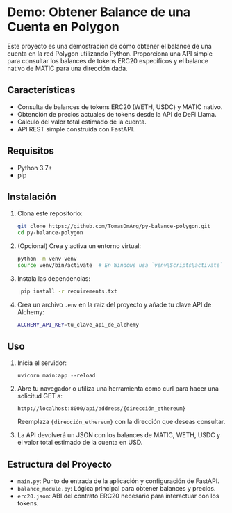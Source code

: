 # Demo: Obtener Balance de una Cuenta en Polygon

Este proyecto es una demostración de cómo obtener el balance de una cuenta en la red Polygon utilizando Python. Proporciona una API simple para consultar los balances de tokens ERC20 específicos y el balance nativo de MATIC para una dirección dada.

## Características

- Consulta de balances de tokens ERC20 (WETH, USDC) y MATIC nativo.
- Obtención de precios actuales de tokens desde la API de DeFi Llama.
- Cálculo del valor total estimado de la cuenta.
- API REST simple construida con FastAPI.

## Requisitos

- Python 3.7+
- pip

## Instalación

1. Clona este repositorio:

   ```bash
   git clone https://github.com/TomasDmArg/py-balance-polygon.git
   cd py-balance-polygon
   ```

2. (Opcional) Crea y activa un entorno virtual:

   ```bash
   python -m venv venv
   source venv/bin/activate  # En Windows usa `venv\Scripts\activate`
   ```

3. Instala las dependencias:

   ```bash
    pip install -r requirements.txt
   ```

4. Crea un archivo `.env` en la raíz del proyecto y añade tu clave API de Alchemy:
   ```bash
   ALCHEMY_API_KEY=tu_clave_api_de_alchemy
   ```

## Uso

1. Inicia el servidor:

   ```
   uvicorn main:app --reload
   ```

2. Abre tu navegador o utiliza una herramienta como curl para hacer una solicitud GET a:

   ```
   http://localhost:8000/api/address/{dirección_ethereum}
   ```

   Reemplaza `{dirección_ethereum}` con la dirección que deseas consultar.

3. La API devolverá un JSON con los balances de MATIC, WETH, USDC y el valor total estimado de la cuenta en USD.

## Estructura del Proyecto

- `main.py`: Punto de entrada de la aplicación y configuración de FastAPI.
- `balance_module.py`: Lógica principal para obtener balances y precios.
- `erc20.json`: ABI del contrato ERC20 necesario para interactuar con los tokens.
